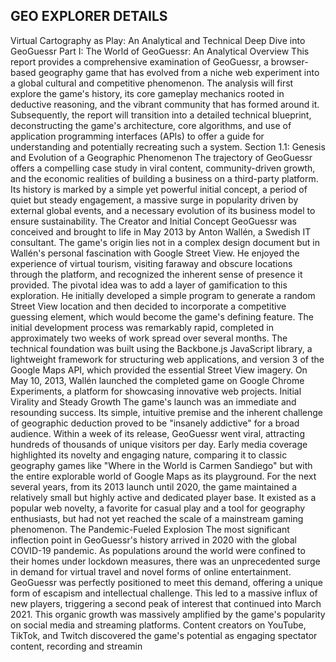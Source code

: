 ## GEO EXPLORER DETAILS

Virtual Cartography as Play: An Analytical and Technical Deep Dive into GeoGuessr
Part I: The World of GeoGuessr: An Analytical Overview
This report provides a comprehensive examination of GeoGuessr, a browser-based geography game that has evolved from a niche web experiment into a global cultural and competitive phenomenon. The analysis will first explore the game's history, its core gameplay mechanics rooted in deductive reasoning, and the vibrant community that has formed around it. Subsequently, the report will transition into a detailed technical blueprint, deconstructing the game's architecture, core algorithms, and use of application programming interfaces (APIs) to offer a guide for understanding and potentially recreating such a system.
Section 1.1: Genesis and Evolution of a Geographic Phenomenon
The trajectory of GeoGuessr offers a compelling case study in viral content, community-driven growth, and the economic realities of building a business on a third-party platform. Its history is marked by a simple yet powerful initial concept, a period of quiet but steady engagement, a massive surge in popularity driven by external global events, and a necessary evolution of its business model to ensure sustainability.
The Creator and Initial Concept
GeoGuessr was conceived and brought to life in May 2013 by Anton Wallén, a Swedish IT consultant. The game's origin lies not in a complex design document but in Wallén's personal fascination with Google Street View. He enjoyed the experience of virtual tourism, visiting faraway and obscure locations through the platform, and recognized the inherent sense of presence it provided. The pivotal idea was to add a layer of gamification to this exploration. He initially developed a simple program to generate a random Street View location and then decided to incorporate a competitive guessing element, which would become the game's defining feature.
The initial development process was remarkably rapid, completed in approximately two weeks of work spread over several months. The technical foundation was built using the Backbone.js JavaScript library, a lightweight framework for structuring web applications, and version 3 of the Google Maps API, which provided the essential Street View imagery. On May 10, 2013, Wallén launched the completed game on Google Chrome Experiments, a platform for showcasing innovative web projects.
Initial Virality and Steady Growth
The game's launch was an immediate and resounding success. Its simple, intuitive premise and the inherent challenge of geographic deduction proved to be "insanely addictive" for a broad audience. Within a week of its release, GeoGuessr went viral, attracting hundreds of thousands of unique visitors per day. Early media coverage highlighted its novelty and engaging nature, comparing it to classic geography games like "Where in the World is Carmen Sandiego" but with the entire explorable world of Google Maps as its playground.
For the next several years, from its 2013 launch until 2020, the game maintained a relatively small but highly active and dedicated player base. It existed as a popular web novelty, a favorite for casual play and a tool for geography enthusiasts, but had not yet reached the scale of a mainstream gaming phenomenon.
The Pandemic-Fueled Explosion
The most significant inflection point in GeoGuessr's history arrived in 2020 with the global COVID-19 pandemic. As populations around the world were confined to their homes under lockdown measures, there was an unprecedented surge in demand for virtual travel and novel forms of online entertainment. GeoGuessr was perfectly positioned to meet this demand, offering a unique form of escapism and intellectual challenge. This led to a massive influx of new players, triggering a second peak of interest that continued into March 2021.
This organic growth was massively amplified by the game's popularity on social media and streaming platforms. Content creators on YouTube, TikTok, and Twitch discovered the game's potential as engaging spectator content, recording and streamin